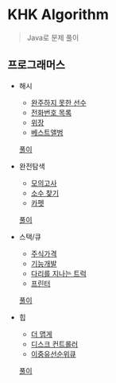 # KHK Algorithm

> Java로 문제 풀이

## 프로그래머스

* 해시

    * [완주하지 못한 선수](https://programmers.co.kr/learn/courses/30/lessons/42576)
    * [전화번호 목록](https://programmers.co.kr/learn/courses/30/lessons/42577)
    * [위장](https://programmers.co.kr/learn/courses/30/lessons/42578)
    * [베스트앨범](https://programmers.co.kr/learn/courses/30/lessons/42579)
    
    [풀이](https://github.com/JHLee0211/Algorithm/tree/khk/Hash)

* 완전탐색

    * [모의고사](https://programmers.co.kr/learn/courses/30/lessons/42840)
    * [소수 찾기](https://programmers.co.kr/learn/courses/30/lessons/42839)
    * [카펫](https://programmers.co.kr/learn/courses/30/lessons/42842)
    
    [풀이](https://github.com/JHLee0211/Algorithm/tree/khk/BruteForce)

* 스택/큐

    * [주식가격](https://programmers.co.kr/learn/courses/30/lessons/42584)
    * [기능개발](https://programmers.co.kr/learn/courses/30/lessons/42586)
    * [다리를 지나는 트럭](https://programmers.co.kr/learn/courses/30/lessons/42583)
    * [프린터](https://programmers.co.kr/learn/courses/30/lessons/42587)
    
    [풀이](https://github.com/JHLee0211/Algorithm/tree/khk/StackQueue)
    
* 힙

    * [더 맵게](https://programmers.co.kr/learn/courses/30/lessons/42626)
    * [디스크 컨트롤러](https://programmers.co.kr/learn/courses/30/lessons/42627)
    * [이중유선순위큐](https://programmers.co.kr/learn/courses/30/lessons/42628)
    
    [풀이](https://github.com/JHLee0211/Algorithm/tree/khk/Heap)